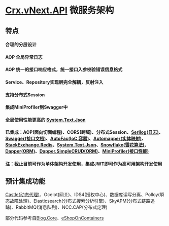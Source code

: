 # [Crx.vNext.API](https://github.com/as260405901/Crx.vNext.API) 微服务架构

## 特点
#### 合理的分层设计
#### AOP 全局异常日志
#### AOP 统一的接口响应格式，统一接口入参校验错误信息格式
#### Service、Repository实现层完全解耦，反射注入
#### 支持分布式Session
#### 集成MiniProfiler到Swagger中
#### 全局使用性能更高的 [System.Text.Json](https://github.com/dotnet/runtime/tree/master/src/libraries/System.Text.Json)
#### 已集成：AOP(面向切面编程)、CORS(跨域)、分布式Session、[Serilog(日志)](https://github.com/serilog/serilog)、[Swagger(接口文档)](https://github.com/domaindrivendev/Swashbuckle.AspNetCore)、[AutoFac(IoC 容器)](https://github.com/autofac/Autofac)、[Automapper(实体映射)](https://github.com/AutoMapper/AutoMapper)、[StackExchange.Redis](https://github.com/StackExchange/StackExchange.Redis/)、[System.Text.Json](https://github.com/dotnet/runtime/tree/master/src/libraries/System.Text.Json)、[Snowflake(雪花算法)](https://github.com/stulzq/snowflake-net)、[Dapper(ORM)](https://github.com/StackExchange/Dapper)、[Dapper.SimpleCRUD(ORM)](https://github.com/ericdc1/Dapper.SimpleCRUD/)、[MiniProfiler(接口性能)](https://github.com/MiniProfiler/dotnet)
#### 注：截止目前可作为单体架构开发使用，集成JWT即可作为高可用架构开发使用


## 预计集成功能
[Castle(动态代理)](https://github.com/castleproject/Core)、Ocelot(网关)、IDS4(授权中心)、数据库读写分离、Polloy(瞬态故障处理)、Elasticsearch(分布式搜索分析引擎)、SkyAPM(分布式链路追踪)、RabbitMQ(消息队列)、NCC.CAP(分布式定理)


部分代码参考自[Blog.Core](https://github.com/anjoy8/Blog.Core)、[eShopOnContainers](https://github.com/dotnet-architecture/eShopOnContainers)
